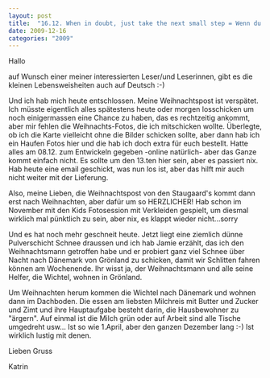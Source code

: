```yaml
---
layout: post
title:  "16.12. When in doubt, just take the next small step = Wenn du zweifelst, dann mach einfach den nächsten kleinen Schritt."
date: 2009-12-16
categories: "2009"
---
```

Hallo


auf Wunsch einer meiner interessierten Leser/und Leserinnen, gibt es die kleinen Lebensweisheiten auch auf Deutsch :-)



Und ich hab mich heute entschlossen. Meine Weihnachtspost ist verspätet. Ich müsste eigentlich alles spätestens heute oder morgen losschicken um noch einigermassen eine Chance zu haben, das es rechtzeitig ankommt, aber mir fehlen die Weihnachts-Fotos, die ich mitschicken wollte. Überlegte, ob ich die Karte vielleicht ohne die Bilder schicken sollte, aber dann hab ich ein Haufen Fotos hier und die hab ich doch extra für euch bestellt. Hatte alles am 08.12. zum Entwickeln gegeben -online natürlich- aber das Ganze kommt einfach nicht. Es sollte um den 13.ten hier sein, aber es passiert nix. Hab heute eine email geschickt, was nun los ist, aber das hilft mir auch nicht weiter mit der Lieferung.

Also, meine Lieben, die Weihnachtspost von den Staugaard's kommt dann erst nach Weihnachten, aber dafür um so HERZLICHER! Hab schon im November mit den Kids Fotosession mit Verkleiden gespielt, um diesmal wirklich mal pünktlich zu sein, aber nix, es klappt wieder nicht...sorry



Und es hat noch mehr geschneit heute. Jetzt liegt eine ziemlich dünne Pulverschicht Schnee draussen und ich hab Jamie erzählt, das ich den Weihnachtsmann getroffen habe und er probiert ganz viel Schnee über Nacht nach Dänemark von Grönland zu schicken, damit wir Schlitten fahren können am Wochenende. Ihr wisst ja, der Weihnachtsmann und alle seine Helfer, die Wichtel, wohnen in Grönland. 

Um Weihnachten herum kommen die Wichtel nach Dänemark und wohnen dann im Dachboden. Die essen am liebsten Milchreis mit Butter und Zucker und Zimt und ihre Hauptaufgabe besteht darin, die Hausbewohner zu "ärgern". Auf einmal ist die Milch grün oder auf Arbeit sind alle Tische umgedreht usw... Ist so wie 1.April, aber den ganzen Dezember lang :-) Ist wirklich lustig mit denen.



Lieben Gruss

Katrin






